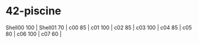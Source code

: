 # 42-piscine
Shell00 100 | 
Shell01 70 | 
c00 85 | 
c01 100 | 
c02 85 | 
c03 100 | 
c04 85 | 
c05 80 | 
c06 100 | 
c07 60 | 
